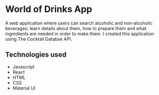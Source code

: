 # World of Drinks App

A web application where users can search alcoholic and non-alcoholic beverages: learn details about them, how to prepare them and what ingredients are needed in order to make them. I created this application using The Cocktail Databse API.

## Technologies used
- Javascript
- React
- HTML
- CSS
- Material UI
